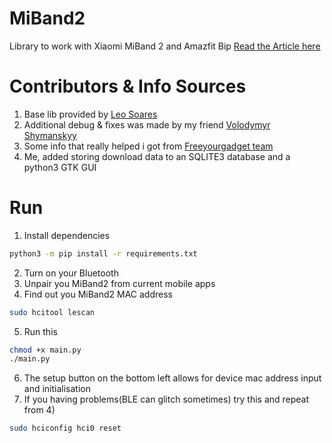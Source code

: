 # MiBand2
Library to work with Xiaomi MiBand 2 and Amazfit Bip
[Read the Article here](https://medium.com/@a.nikishaev/how-i-hacked-xiaomi-miband-2-to-control-it-from-linux-a5bd2f36d3ad)

# Contributors & Info Sources
1) Base lib provided by [Leo Soares](https://github.com/leojrfs/miband2)
2) Additional debug & fixes was made by my friend [Volodymyr Shymanskyy](https://github.com/vshymanskyy/miband2-python-test)
3) Some info that really helped i got from [Freeyourgadget team](https://github.com/Freeyourgadget/Gadgetbridge/tree/master/app/src/main/java/nodomain/freeyourgadget/gadgetbridge/service/devices/huami/miband2)
4) Me, added storing download data to an SQLITE3 database and a python3 GTK GUI

# Run 

1) Install dependencies
```sh
python3 -m pip install -r requirements.txt
```
2) Turn on your Bluetooth
3) Unpair you MiBand2 from current mobile apps
4) Find out you MiBand2 MAC address
```sh
sudo hcitool lescan
```
5) Run this 
```sh
chmod +x main.py
./main.py
```
6) The setup button on the bottom left allows for device mac address input and initialisation
7) If you having problems(BLE can glitch sometimes) try this and repeat from 4)
```sh
sudo hciconfig hci0 reset
```

